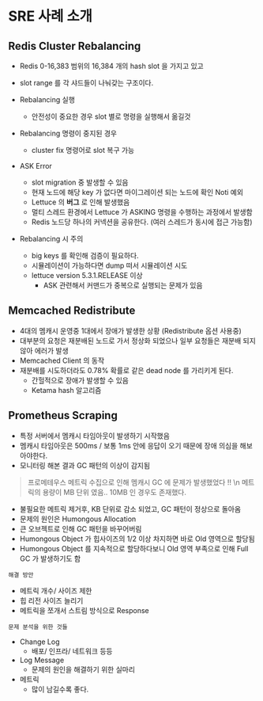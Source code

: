 # SRE 사례 소개

## Redis Cluster Rebalancing
- Redis 0-16,383 범위의 16,384 개의 hash slot 을 가지고 있고
- slot range 를 각 샤드들이 나눠갖는 구조이다.

- Rebalancing 실행
    - 안전성이 중요한 경우 slot 별로 명령을 실행해서 옮길것
- Rebalancing 명령이 중지된 경우
    - cluster fix 명령어로 slot 복구 가능
- ASK Error
    - slot migration 중 발생할 수 있음
    - 현재 노드에 해당 key 가 없다면 마이그레이션 되는 노드에 확인 Noti 예외
    - Lettuce 의 **버그** 로 인해 발생했음
    - 멀티 스레드 환경에서 Lettuce 가 ASKING 명령을 수행하는 과정에서 발생함
    - Redis 노드당 하나의 커넥션을 공유한다. (여러 스레드가 동시에 접근 가능함)    
- Rebalancing 시 주의
    - big keys 를 확인해 검증이 필요하다.
    - 시뮬레이션이 가능하다면 dump 떠서 시뮬레이션 시도
    - lettuce version 5.3.1.RELEASE 이상
        - ASK 관련해서 커맨드가 중복으로 실행되는 문제가 있음

## Memcached Redistribute
- 4대의 멤캐시 운영중 1대에서 장애가 발생한 상황 (Redistribute 옵션 사용중)
- 대부분의 요청은 재분배된 노드로 가서 정상화 되었으나 일부 요청들은 재분배 되지 않아 에러가 발생
- Memcached Client 의 동작
- 재분배를 시도하더라도 0.78% 확률로 같은 dead node 를 가리키게 된다.
    - 간헐적으로 장애가 발생할 수 있음
    - Ketama hash 알고리즘
    
## Prometheus Scraping
- 특정 서버에서 멤캐시 타임아웃이 발생하기 시작했음
- 멤캐시 타임아웃은 500ms / 보통 1ms 안에 응답이 오기 때문에 장애 의심을 해보아야한다.
- 모니터링 해본 결과 GC 패턴의 이상이 감지됨
> 프로메테우스 메트릭 수집으로 인해 멤캐시 GC 에 문제가 발생했었다 !! \n
> 메트릭의 용량이 MB 단위 였음.. 10MB 인 경우도 존재했다.
- 불필요한 메트릭 제거후, KB 단위로 감소 되었고, GC 패턴이 정상으로 돌아옴
- 문제의 원인은 Humongous Allocation
- 큰 오브젝트로 인해 GC 패턴을 바꾸어버림
- Humongous Object 가 힙사이즈의 1/2 이상 차지하면 바로 Old 영역으로 할당됨
- Humongous Object 를 지속적으로 할당하다보니 Old 영역 부족으로 인해 Full GC 가 발생하기도 함

`해결 방안`
- 메트릭 개수/ 사이즈 제한
- 힙 리전 사이즈 늘리기
- 메트릭을 쪼개서 스트림 방식으로 Response

`문제 분석을 위한 것들`
- Change Log
    - 배포/ 인프라/ 네트워크 등등
- Log Message
    - 문제의 원인을 해결하기 위한 실마리
- 메트릭
    - 많이 남길수록 좋다.
